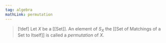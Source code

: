 ```yaml
---
tag: algebra
mathLink: permutation
---
```

>[!def]
>Let $X$ be a [[Set]]. An element of $S_{X}$ the [[Set of Matchings of a Set to Itself]] is called a *permutation* of $X$.